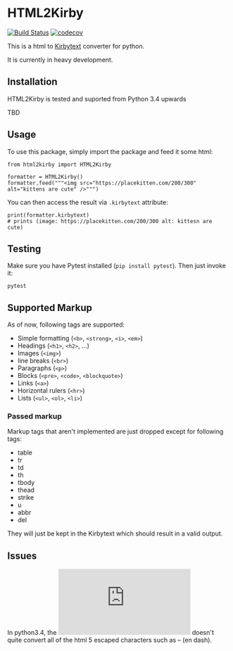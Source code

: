 # HTML2Kirby

[![Build Status](https://travis-ci.org/liip/html2kirby.svg?branch=master)](https://travis-ci.org/liip/html2kirby) [![codecov](https://codecov.io/gh/liip/html2kirby/branch/master/graph/badge.svg)](https://codecov.io/gh/liip/html2kirby)


This is a html to [Kirbytext](https://getkirby.com/docs/content/text#links) 
converter for python.

It is currently in heavy development.


## Installation

HTML2Kirby is tested and suported from Python 3.4 upwards

TBD

## Usage

To use this package, simply import the package and feed it some html:

```
from html2kirby import HTML2Kirby

formatter = HTML2Kirby()
formatter.feed("""<img src="https://placekitten.com/200/300" alt="kittens are cute" />""")
```

You can then access the result via `.kirbytext` attribute:

```
print(formatter.kirbytext)
# prints (image: https://placekitten.com/200/300 alt: kittesn are cute)
```

## Testing

Make sure you have Pytest installed (`pip install pytest`). Then just
invoke it:

```
pytest
```

## Supported Markup

As of now, following tags are supported:

* Simple formatting (`<b>`, `<strong>`, `<i>`, `<em>`)
* Headings (`<h1>`, `<h2>`, ...)
* Images (`<img>`)
* line breaks (`<br>`)
* Paragraphs (`<p>`)
* Blocks (`<pre>`, `<code>`, `<blockquote>`)
* Links (`<a>`)
* Horizontal rulers (`<hr>`)
* Lists (`<ul>`, `<ol>`, `<li>`)


### Passed markup

Markup tags that aren't implemented are just dropped except for following tags:


* table
* tr
* td
* th
* tbody
* thead
* strike
* u
* abbr
* del

They will just be kept in the Kirbytext which should result in a valid output.


## Issues

In python3.4, the ![unescape](https://docs.python.org/3/library/html.html?highlight=html#html.unescape)
doesn't quite convert all of the html 5 escaped characters such as &#8211;
(en dash).
